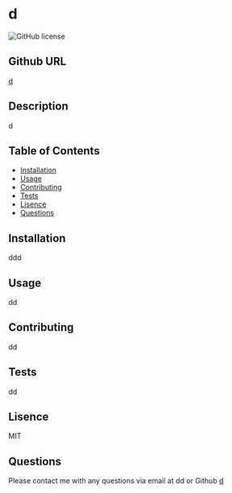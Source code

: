 # d
  ![GitHub license](https://img.shields.io/badge/license-undefined-yellowgreen.svg)

## Github URL
[d]((https:/github.cpm/d)/)

## Description
d

## Table of Contents

* [Installation](#installation)
* [Usage](#usage)
* [Contributing](#contributing)
* [Tests](#tests)
* [Lisence](#lisence)
* [Questions](#questions)

## Installation

ddd

## Usage

dd

## Contributing
dd

## Tests
dd

## Lisence
MIT

## Questions
Please contact me with any questions via email at dd or Github [d](https://github.com/d)

